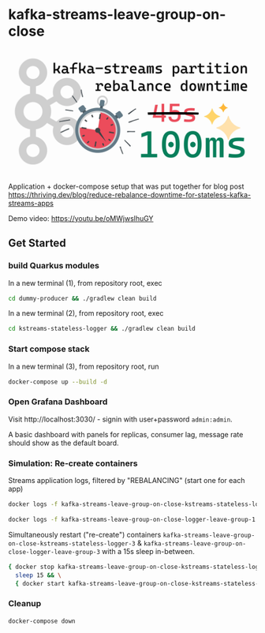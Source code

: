 # kafka-streams-leave-group-on-close

![Cover image showing the Kafka log, a stopwatch, suggesting 'kafka-streams partition rebalance downtime' to be reduced from 45s to 100ms](./docs/leave-group-on-close_header.webp)

Application + docker-compose setup that was put together for blog post   
https://thriving.dev/blog/reduce-rebalance-downtime-for-stateless-kafka-streams-apps

Demo video: https://youtu.be/oMWjwslhuGY

## Get Started

### build Quarkus modules

In a new terminal (1), from repository root, exec

```bash
cd dummy-producer && ./gradlew clean build
```

In a new terminal (2), from repository root, exec

```bash
cd kstreams-stateless-logger && ./gradlew clean build
```

### Start compose stack

In a new terminal (3), from repository root, run

```bash
docker-compose up --build -d
```

### Open Grafana Dashboard

Visit http://localhost:3030/ - signin with user+password `admin:admin`.

A basic dashboard with panels for replicas, consumer lag, message rate should show as the default board.

### Simulation: Re-create containers

Streams application logs, filtered by "REBALANCING" (start one for each app)
```bash
docker logs -f kafka-streams-leave-group-on-close-kstreams-stateless-logger-1 |grep "REBALANCING"
```
```bash
docker logs -f kafka-streams-leave-group-on-close-logger-leave-group-1 |grep "REBALANCING"
```

Simultaneously restart ("re-create") containers `kafka-streams-leave-group-on-close-kstreams-stateless-logger-3` & `kafka-streams-leave-group-on-close-logger-leave-group-3` with a 15s sleep in-between.
```bash
{ docker stop kafka-streams-leave-group-on-close-kstreams-stateless-logger-3 & docker stop kafka-streams-leave-group-on-close-logger-leave-group-3 & } && \
  sleep 15 && \
  { docker start kafka-streams-leave-group-on-close-kstreams-stateless-logger-3 & docker start kafka-streams-leave-group-on-close-logger-leave-group-3 & }
```

### Cleanup
```bash
docker-compose down
```
